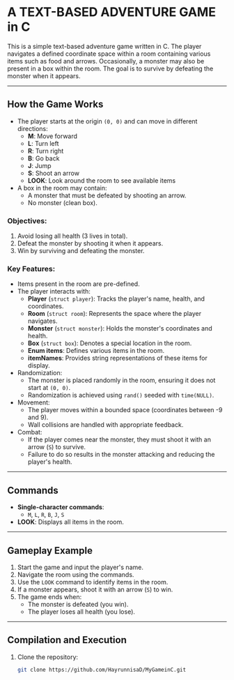 # A TEXT-BASED ADVENTURE GAME in C

This is a simple text-based adventure game written in C. The player navigates a defined coordinate space within a room containing various items such as food and arrows. Occasionally, a monster may also be present in a box within the room. The goal is to survive by defeating the monster when it appears.

---

## How the Game Works
- The player starts at the origin `(0, 0)` and can move in different directions:
  - **M**: Move forward
  - **L**: Turn left
  - **R**: Turn right
  - **B**: Go back
  - **J**: Jump
  - **S**: Shoot an arrow
  - **LOOK**: Look around the room to see available items
- A box in the room may contain:
  - A monster that must be defeated by shooting an arrow.
  - No monster (clean box).

### Objectives:
1. Avoid losing all health (3 lives in total).
2. Defeat the monster by shooting it when it appears.
3. Win by surviving and defeating the monster.

### Key Features:
- Items present in the room are pre-defined.
- The player interacts with:
  - **Player** (`struct player`): Tracks the player's name, health, and coordinates.
  - **Room** (`struct room`): Represents the space where the player navigates.
  - **Monster** (`struct monster`): Holds the monster's coordinates and health.
  - **Box** (`struct box`): Denotes a special location in the room.
  - **Enum items**: Defines various items in the room.
  - **itemNames**: Provides string representations of these items for display.
- Randomization:
  - The monster is placed randomly in the room, ensuring it does not start at `(0, 0)`.
  - Randomization is achieved using `rand()` seeded with `time(NULL)`.
- Movement:
  - The player moves within a bounded space (coordinates between -9 and 9).
  - Wall collisions are handled with appropriate feedback.
- Combat:
  - If the player comes near the monster, they must shoot it with an arrow (`S`) to survive.
  - Failure to do so results in the monster attacking and reducing the player's health.

---

## Commands
- **Single-character commands**:
  - `M`, `L`, `R`, `B`, `J`, `S`
- **LOOK**: Displays all items in the room.

---

## Gameplay Example
1. Start the game and input the player's name.
2. Navigate the room using the commands.
3. Use the `LOOK` command to identify items in the room.
4. If a monster appears, shoot it with an arrow (`S`) to win.
5. The game ends when:
   - The monster is defeated (you win).
   - The player loses all health (you lose).

---

## Compilation and Execution
1. Clone the repository:
   ```bash
   git clone https://github.com/HayrunnisaD/MyGameinC.git


